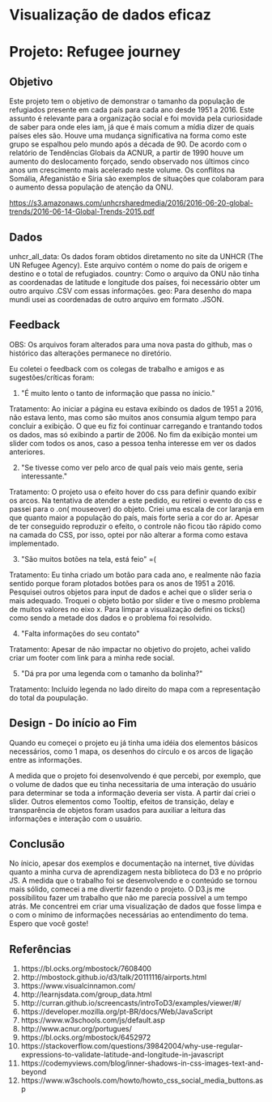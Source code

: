 # Visualização de dados eficaz
# Projeto: Refugee journey

## Objetivo

Este projeto tem o objetivo de demonstrar o tamanho da população de refugiados presente em cada país para cada ano desde 1951 a 2016. Este assunto é relevante para a organização social e foi movida pela curiosidade de saber para onde eles iam, já que é mais comum a mídia dizer de quais países eles são. 
Houve uma mudança significativa na forma como este grupo se espalhou pelo mundo após a década de 90. De acordo com o relatório de Tendências Globais da ACNUR, a partir de 1990 houve um aumento do deslocamento forçado, sendo observado nos últimos cinco anos um crescimento mais acelerado neste volume. Os conflitos na Somália, Afeganistão e Síria são exemplos de situações que colaboram para o aumento dessa população de atenção da ONU.

https://s3.amazonaws.com/unhcrsharedmedia/2016/2016-06-20-global-trends/2016-06-14-Global-Trends-2015.pdf

## Dados

unhcr_all_data: Os dados foram obtidos diretamento no site da UNHCR (The UN Refugee Agency). Este arquivo contém o nome do país de origem e destino e o total de refugiados. 
country: Como o arquivo da ONU não tinha as coordenadas de latitude e longitude dos países, foi necessário obter um outro arquivo .CSV com essas informações. 
geo: Para desenho do mapa mundi usei as coordenadas de outro arquivo em formato .JSON. 

## Feedback

OBS: Os arquivos foram alterados para uma nova pasta do github, mas o histórico das alterações permanece no diretório.

Eu coletei o feedback com os colegas de trabalho e amigos e as sugestões/críticas foram:

1. "É muito lento o tanto de informação que passa no ínicio."

Tratamento: Ao iniciar a página eu estava exibindo os dados de 1951 a 2016, não estava lento, mas como são muitos anos consumia algum tempo para concluir a exibição. O que eu fiz foi continuar carregando e trantando todos os dados, mas só exibindo a partir de 2006. No fim da exibição montei um slider com todos os anos, caso a pessoa tenha interesse em ver os dados anteriores.

2. "Se tivesse como ver pelo arco de qual país veio mais gente, seria interessante."

Tratamento: O projeto usa o efeito hover do css para definir quando exibir os arcos. Na tentativa de atender a este pedido, eu retirei o evento do css e passei para o .on( mouseover) do objeto. Criei uma escala de cor laranja em que quanto maior a população do país, mais forte seria a cor do ar. Apesar de ter conseguido reproduzir o efeito, o controle não ficou tão rápido como na camada do CSS, por isso, optei por não alterar a forma como estava implementado.

3. "São muitos botões na tela, está feio" =(

Tratamento: Eu tinha criado um botão para cada ano, e realmente não fazia sentido porque foram plotados botões para os anos de 1951 a 2016. Pesquisei outros objetos para input de dados e achei que o slider seria o mais adequado. Troquei o objeto botão por slider e tive o mesmo problema de muitos valores no eixo x. Para limpar a visualização defini os ticks() como sendo a metade dos dados e o problema foi resolvido.

4. "Falta informações do seu contato"

Tratamento: Apesar de não impactar no objetivo do projeto, achei valido criar um footer com link para a minha rede social.

5. "Dá pra por uma legenda com o tamanho da bolinha?"

Tratamento: Incluído legenda no lado direito do mapa com a representação do total da poupulação.

## Design - Do início ao Fim

Quando eu começei o projeto eu já tinha uma idéia dos elementos básicos necessários, como 1 mapa, os desenhos do círculo e os arcos de ligação entre as informações.

A medida que o projeto foi desenvolvendo é que percebi, por exemplo, que o volume de dados que eu tinha necessitaria de uma interação do usuário para determinar se toda a informação deveria ser vista. A partir daí criei o slider. Outros elementos como Tooltip, efeitos de transição, delay e transparência de objetos foram usados para auxiliar a leitura das informações e interação com o usuário.

## Conclusão
No ínicio, apesar dos exemplos e documentação na internet, tive dúvidas quanto a minha curva de aprendizagem nesta biblioteca do D3 e no próprio JS. A medida que o trabalho foi se desenvolvendo e o conteúdo se tornou mais sólido, comecei a me divertir fazendo o projeto. O D3.js me possibilitou fazer um trabalho que não me parecia possível a um tempo atrás. Me concentrei em criar uma visualização de dados que fosse limpa e o com o mínimo de informações necessárias ao entendimento do tema. Espero que você goste! 

## Referências
<ol>
<li>https://bl.ocks.org/mbostock/7608400</li>
<li>http://mbostock.github.io/d3/talk/20111116/airports.html</li>
<li>https://www.visualcinnamon.com/</li>
<li>http://learnjsdata.com/group_data.html</li>
<li>http://curran.github.io/screencasts/introToD3/examples/viewer/#/</li>
<li>https://developer.mozilla.org/pt-BR/docs/Web/JavaScript</li>
<li>https://www.w3schools.com/js/default.asp</li>
<li>http://www.acnur.org/portugues/</li>
<li>https://bl.ocks.org/mbostock/6452972</li>
<li>https://stackoverflow.com/questions/39842004/why-use-regular-expressions-to-validate-latitude-and-longitude-in-javascript</li>
<li>https://codemyviews.com/blog/inner-shadows-in-css-images-text-and-beyond</li>
<li>https://www.w3schools.com/howto/howto_css_social_media_buttons.asp</li>
</ol>

